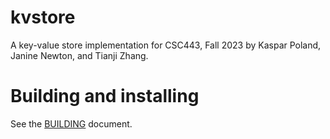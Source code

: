 # kvstore

A key-value store implementation for CSC443, Fall 2023 by Kaspar Poland, Janine Newton, and Tianji Zhang.

# Building and installing

See the [BUILDING](BUILDING.md) document.
